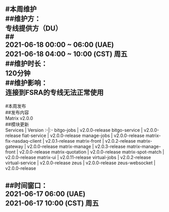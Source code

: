 #本周维护<br>
##维护方： <br>
专线提供方（DU）<br>
##<br>
2021-06-18 00:00 ~ 06:00  (UAE)<br>
2021-06-18 04:00 ~ 10:00  (CST) 周五<br>
##维护时长：<br>
120分钟<br>
##维护影响：<br>
连接到FSRA的专线无法正常使用<br>
---
#本周发布<br>
##发布内容<br>
Matrix v2.0.0<br>
##模块更新<br>
Services	|	Version
:-|:-
bitgo-jobs	|	v2.0.0-release
bitgo-service	|	v2.0.0-release
fiat-service	|	v2.0.0-release
manage-jobs	|	v2.0.0-release
matrix-fix-nasdaq-client	|	v2.0.1-release
matrix-front	|	v2.0.2-release
matrix-gateway	|	v2.0.0-release
matrix-manage	|	v2.0.3-release
matrix-manage-front	|	v2.0.0-release
matrix-quotation	|	v2.0.0-release
matrix-spot-match	|	v2.0.0-release
matrix-ui	|	v2.0.11-release
virtual-jobs	|	v2.0.2-release
virtual-service	|	v2.0.0-release
zeus	|	v2.0.0-release
zeus-websocket	|	v2.0.0-release




##时间窗口：<br>
2021-06-17 06:00 (UAE)<br>
2021-06-17 10:00 (CST) 周五<br>
---
